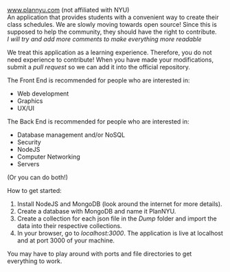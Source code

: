 www.plannyu.com (not affiliated with NYU)    
An application that provides students with a convenient way to create their class schedules. 
We are slowly moving towards open source! Since this is supposed to help the community, they should have the right to contribute.  
<i>I will try and add more comments to make everything more readable</i>

We treat this application as a learning experience. Therefore, you do not need experience to contribute! When you have made your modifications, submit a <i>pull request</i> so we can add it into the official repository.

The Front End is recommended for people who are interested in:
<ul>
<li>Web development</li>
<li>Graphics</li>
<li>UX/UI</li>
</ul>

The Back End is recommended for people who are interested in:
<ul>
<li>Database management and/or NoSQL</li>
<li>Security</li>
<li>NodeJS</li>
<li>Computer Networking</li>
<li>Servers</li>
</ul>  

(Or you can do both!)

How to get started:  
1. Install NodeJS and MongoDB (look around the internet for more details).
2. Create a database with MongoDB and name it PlanNYU. 
3. Create a collection for each json file in the <i>Dump</i> folder and import the data into their respective collections.
4. In your browser, go to <i>localhost:3000</i>. The application is live at localhost and at port 3000 of your machine.

You may have to play around with ports and file directories to get everything to work.
